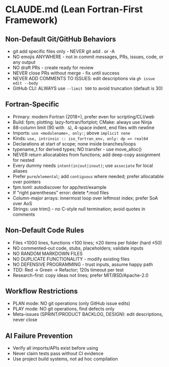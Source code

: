 # CLAUDE.md (Lean Fortran-First Framework)

## Non-Default Git/GitHub Behaviors
- git add specific files only - NEVER git add . or -A
- NO emojis ANYWHERE - not in commit messages, PRs, issues, code, or any output
- NO draft PRs - create ready for review
- NEVER close PRs without merge - fix until success
- NEVER ADD COMMENTS TO ISSUES: edit descriptions via `gh issue edit --body`
- GitHub CLI: ALWAYS use `--limit 500` to avoid truncation (default is 30)

## Fortran-Specific
- Primary: modern Fortran (2018+), prefer even for scripting/CLI/web
- Build: fpm; plotting: lazy-fortran/fortplot; CMake: always use Ninja
- 88-column limit (90 with ` &`), 4-space indent, end files with newline
- Imports: `use <modulename>, only:`; above `implicit none`
- Kinds: `use, intrinsic :: iso_fortran_env, only: dp => real64`
- Declarations at start of scope; none inside branches/loops
- typename_t for derived types; NO transfer - use move_alloc()
- NEVER return allocatables from functions; add deep-copy assignment for nested
- Every dummy needs `intent(in|out|inout)`; use `associate` for local aliases
- Prefer `pure`/`elemental`; add `contiguous` where needed; prefer allocatable over pointers
- fpm.toml: autodiscover for app/test/example
- If "right parentheses" error: delete *.mod files
- Column-major arrays: innermost loop over leftmost index; prefer SoA over AoS
- Strings: use trim() - no C-style null termination; avoid quotes in comments

## Non-Default Code Rules
- Files <1000 lines, functions <100 lines; ≤20 items per folder (hard ≤50)
- NO commented-out code, stubs, placeholders; validate inputs
- NO RANDOM MARKDOWN FILES
- NO DUPLICATE FUNCTIONALITY - modify existing files
- NO DEFENSIVE PROGRAMMING - trust inputs, assume happy path
- TDD: Red → Green → Refactor; 120s timeout per test
- Research-first: copy ideas not lines; prefer MIT/BSD/Apache-2.0

## Workflow Restrictions
- PLAN mode: NO git operations (only GitHub issue edits)
- PLAY mode: NO git operations, find defects only
- Meta-issues (SPRINT/PRODUCT BACKLOG, DESIGN): edit descriptions, never close

## AI Failure Prevention
- Verify all imports/APIs exist before using
- Never claim tests pass without CI evidence
- Use project build systems, not ad hoc compilation
